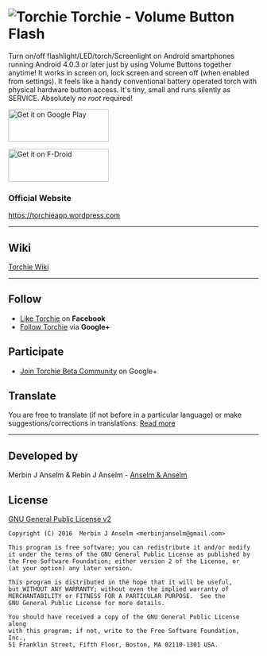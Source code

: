 ![Torchie][Torchie-logo] Torchie - Volume Button Flash 
=============================================================
Turn on/off flashlight/LED/torch/Screenlight on Android smartphones running Android 4.0.3 or later just by using Volume Buttons together anytime! It works in screen on, lock screen and screen off (when enabled from settings). It feels like a handy conventional battery operated torch with physical hardware button access. It's tiny, small and runs silently as SERVICE. Absolutely *no root* required!</font>


  <a href="https://play.google.com/store/apps/details?id=in.blogspot.anselmbros.torchie"><img width="202" height="66" alt="Get it on Google Play" src="https://play.google.com/intl/en_us/badges/images/apps/en-play-badge-border.png" /></a>
  
  <a href="https://f-droid.org/repository/browse/?fdid=in.blogspot.anselmbros.torchie"><img width="202" height="66" alt="Get it on F-Droid" src="https://upload.wikimedia.org/wikipedia/commons/thumb/0/0d/Get_it_on_F-Droid.svg/220px-Get_it_on_F-Droid.svg.png" /></a>


### Official Website
<https://torchieapp.wordpress.com>


***


## Wiki
[Torchie Wiki](https://github.com/anselm94/Torchie-Android/wiki)


***


## Follow
* [Like Torchie](https://facebook.com/torchieapp) on **Facebook**
* [Follow Torchie](https://plus.google.com/111668132285982978436) via **Google+**


## Participate
* [Join Torchie Beta Community](https://plus.google.com/communities/114100054385968340083) on Google+


## Translate
You are free to translate (if not before in a particular language) or make suggestions/corrections in translations. [Read more](https://github.com/anselm94/Torchie-Android/tree/dev/app/src/main/res)


***


## Developed by
Merbin J Anselm & Rebin J Anselm - [Anselm & Anselm](http:anselmbros.blogspot.in)


## License
[GNU General Public License v2](https://github.com/anselm94/Torchie-Android/blob/dev/LICENSE.txt)
```
Copyright (C) 2016  Merbin J Anselm <merbinjanselm@gmail.com>

This program is free software; you can redistribute it and/or modify
it under the terms of the GNU General Public License as published by
the Free Software Foundation; either version 2 of the License, or
(at your option) any later version.

This program is distributed in the hope that it will be useful,
but WITHOUT ANY WARRANTY; without even the implied warranty of
MERCHANTABILITY or FITNESS FOR A PARTICULAR PURPOSE.  See the
GNU General Public License for more details.

You should have received a copy of the GNU General Public License along
with this program; if not, write to the Free Software Foundation, Inc.,
51 Franklin Street, Fifth Floor, Boston, MA 02110-1301 USA.
 ```

[Torchie-Logo]: https://lh3.googleusercontent.com/P7Ezb0agm_YOPB4U9tQ4gQ6Bp4qLly8qFgW-akLmss0gx9s_0NZ56wo5zdjK4o59Wow=w100 "Torchie"
